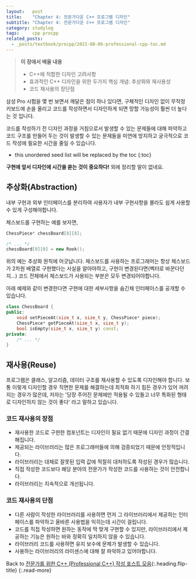 ```yaml
---
layout:   post
title:    "Chapter 4: 전문가다운 C++ 프로그램 디자인"
subtitle: "Chapter 4: 전문가다운 C++ 프로그램 디자인"
category: studylog
tags:     cpp procpp
related_posts:
  - _posts/textbook/procpp/2021-08-06-professional-cpp-toc.md
---
```


> **이 장에서 배울 내용**
>
> * C++에 적합한 디자인 고려사항
> * 효과적인 C++ 디자인을 위한 두가지 핵심 개념: 추상화와 재사용성
> * 코드 재사용의 장단점

삼성 Pro 시험을 몇 번 보면서 깨달은 점이 하나 있다면, 구체적인 디자인 없이 무작정 키보드에 손을 올리고 코드를 작성하면서 디자인하게 되면
망할 가능성이 훨씬 더 높다는 것 입니다.

코드를 작성하기 전 디자인 과정을 거침으로서 발생할 수 있는 문제들에 대해 파악하고 코드 구조를 만들어 두는 것이 발생할 수 있는 문제들을 미연에 방지하고
궁극적으로 코드 작성에 필요한 시간을 줄일 수 있습니다.

<!--more-->

* this unordered seed list will be replaced by the toc
{:toc}

**구현에 앞서 디자인에 시간을 쏟는 것이 중요하다!** 외에 정리할 말이 없네요.

## 추상화(Abstraction)

내부 구현과 외부 인터페이스를 분리하여 사용자가 내부 구현사항을 몰라도 쉽게 사용할 수 있게 구성해야합니다.

체스보드를 구현하는 예를 보자면,

```c++
ChessPiece* chessBoard[8][8];

/* ... */
chessBoard[0][0] = new Rook();
```

위의 예는 추상화 원칙에 어긋납니다. 체스보드를 사용하는 프로그래머는 항상 체스보드가 2차원 배열로 구현했다는 사실을 알아야하고,
구현이 변경된다면(벡터로 바꾼다던지...) 코드 전체에서 체스보드가 사용되는 부분은 모두 변경되어야합니다.

아래 예제와 같이 변경한다면 구현에 대한 세부사항을 숨긴채 인터페이스를 공개할 수 있습니다.

```c++
class ChessBoard {
public:
    void setPieceAt(size_t x, size_t y, ChessPiece* piece);
    ChessPiece* getPieceAt(size_t x, size_t y);
    bool isEmpty(size_t x, size_t y) const;
private:
    /* ... */
}
```

## 재사용(Reuse)

프로그램은 클래스, 알고리즘, 데이터 구조를 재사용할 수 있도록 디자인해야 합니다.
보통 이렇게 디자인할 경우 직면한 문제를 해결하는데 최적화 하기 힘든 경우가 있어 꺼려지는 경우가 많은데, 저자는 '당장 주어진 문제에만
적용될 수 있돌고 너무 특화된 형태로 디자인하지 않는 것이 좋다' 라고 말하고 있습니다.

### 코드 재사용의 장점

* 재사용한 코드로 구현한 컴포넌트는 디자인이 필요 없기 때문에 디자인 과정이 간결해집니다.
* 제공되는 라이브러리는 많은 프로그래머들에 의해 검증되었기 때문에 안정적입니다.
* 라이브러리는 대체로 잘못된 입력 값에 적절히 대처하도록 작성된 경우가 많습니다.
* 직접 작성한 코드보다 해당 분야의 전문가가 작성한 코드를 사용하는 것이 안전합니다.
* 라이브러리는 지속적으로 개선됩니다.

### 코드 재사용의 단점

* 다른 사람이 작성한 라이브러리를 사용하면 먼저 그 라이브러리에서 제공하는 인터페이스를 파악하고 올바른 사용법을 익히는데 시간이 걸립니다.
* 코드를 직접 작성하면 원하는 동작에 딱 맞게 구현할 수 있지만, 라이브러리에서 제공하는 기능은 원하는 바와 정확히 일치하지 않을 수 있습니다.
* 라이브러리 코드를 사용하면 유지 보수에 문제가 발생할 수 있습니다.
* 사용하는 라이브러리의 라이센스에 대해 잘 파악하고 있어야합니다.

Back to [전문가를 위한 C++ (Professional C++) 작성 포스트 모음](2021-08-05-professional-cpp-toc.md){:.heading.flip-title}
{:.read-more}
